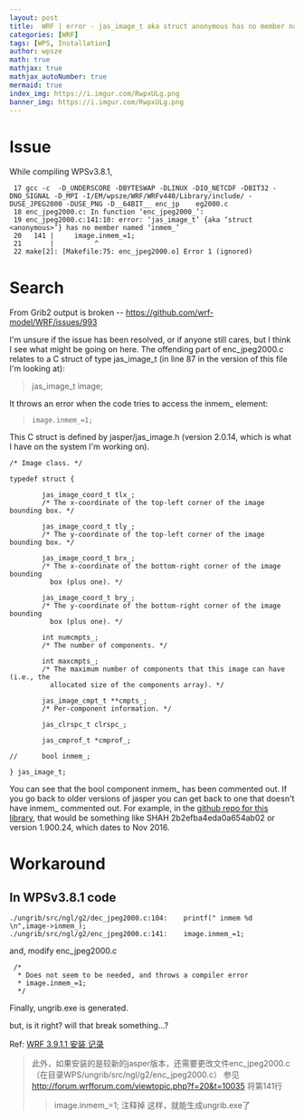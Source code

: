 ```yaml
---
layout: post
title:  WRF | error - jas_image_t aka struct anonymous has no member named inmem_ and image.inmem_=1
categories: [WRF]
tags: [WPS, Installation]
author: wpsze
math: true
mathjax: true
mathjax_autoNumber: true
mermaid: true
index_img: https://i.imgur.com/RwpxULg.png
banner_img: https://i.imgur.com/RwpxULg.png
---
```


# Issue

While compiling WPSv3.8.1,

```
 17 gcc -c  -D_UNDERSCORE -DBYTESWAP -DLINUX -DIO_NETCDF -DBIT32 -DNO_SIGNAL -D_MPI -I/EM/wpsze/WRF/WRFv440/Library/include/ -DUSE_JPEG2000 -DUSE_PNG -D__64BIT__ enc_jp    eg2000.c
 18 enc_jpeg2000.c: In function ‘enc_jpeg2000_’:
 19 enc_jpeg2000.c:141:10: error: ‘jas_image_t’ {aka ‘struct <anonymous>’} has no member named ‘inmem_’
 20   141 |     image.inmem_=1;
 21       |          ^
 22 make[2]: [Makefile:75: enc_jpeg2000.o] Error 1 (ignored)
```

# Search

From Grib2 output is broken -- <https://github.com/wrf-model/WRF/issues/993>

I'm unsure if the issue has been resolved, or if anyone still cares, but I think I see what might be going on here. The offending part of enc_jpeg2000.c relates to a C struct of type jas_image_t (in line 87 in the version of this file I'm looking at):

>    jas_image_t image;

It throws an error when the code tries to access the inmem_ element:

>     image.inmem_=1;

This C struct is defined by jasper/jas_image.h (version 2.0.14, which is what I have on the system I'm working on).
```
/* Image class. */

typedef struct {

        jas_image_coord_t tlx_;
        /* The x-coordinate of the top-left corner of the image bounding box. */

        jas_image_coord_t tly_;
        /* The y-coordinate of the top-left corner of the image bounding box. */

        jas_image_coord_t brx_;
        /* The x-coordinate of the bottom-right corner of the image bounding
          box (plus one). */

        jas_image_coord_t bry_;
        /* The y-coordinate of the bottom-right corner of the image bounding
          box (plus one). */

        int numcmpts_;
        /* The number of components. */

        int maxcmpts_;
        /* The maximum number of components that this image can have (i.e., the
          allocated size of the components array). */

        jas_image_cmpt_t **cmpts_;
        /* Per-component information. */

        jas_clrspc_t clrspc_;

        jas_cmprof_t *cmprof_;

//      bool inmem_;

} jas_image_t;
```

You can see that the bool component inmem_ has been commented out. If you go back to older versions of jasper you can get back to one that doesn't have inmem_ commented out. For example, in the [github repo for this library](https://github.com/jasper-software/jasper), that would be something like SHAH 2b2efba4eda0a654ab02 or version 1.900.24, which dates to Nov 2016.

# Workaround
## In WPSv3.8.1 code

```
./ungrib/src/ngl/g2/dec_jpeg2000.c:104:    printf(" inmem %d \n",image->inmem_);
./ungrib/src/ngl/g2/enc_jpeg2000.c:141:    image.inmem_=1;
```

and, modify enc_jpeg2000.c

```
 /* 
  * Does not seem to be needed, and throws a compiler error
  * image.inmem_=1;
  */
```

Finally, ungrib.exe is generated.

but, is it right?  will that break something...?


Ref:
[WRF 3.9.1.1 安装 记录](https://www.cnblogs.com/jiangleads/articles/11422607.html)
>此外，如果安装的是较新的jasper版本，还需要更改文件enc_jpeg2000.c （在目录WPS/ungrib/src/ngl/g2/enc_jpeg2000.c）
> 参见 <http://forum.wrfforum.com/viewtopic.php?f=20&t=10035>
>将第141行
>> image.inmem_=1;
>注释掉
>这样，就能生成ungrib.exe了
